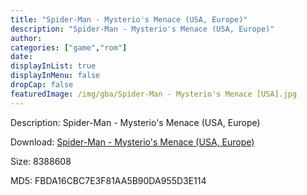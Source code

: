 ```yaml
---
title: "Spider-Man - Mysterio's Menace (USA, Europe)"
description: "Spider-Man - Mysterio's Menace (USA, Europe)"
author: 
categories: ["game","rom"]
date: 
displayInList: true
displayInMenu: false
dropCap: false
featuredImage: /img/gba/Spider-Man - Mysterio's Menace [USA].jpg
---
```


Description: Spider-Man - Mysterio's Menace (USA, Europe)

Download: <a style="text-decoration:underline;" href="https://mega.nz/#!WDA2ESiD!_87GxV1js1mdb6bZ-jQ-PQRghu6231_hENno6848vaI" target = "_blank" rel = "nofollow" > Spider-Man - Mysterio's Menace (USA, Europe)</a>

Size: 8388608

MD5: FBDA16CBC7E3F81AA5B90DA955D3E114

